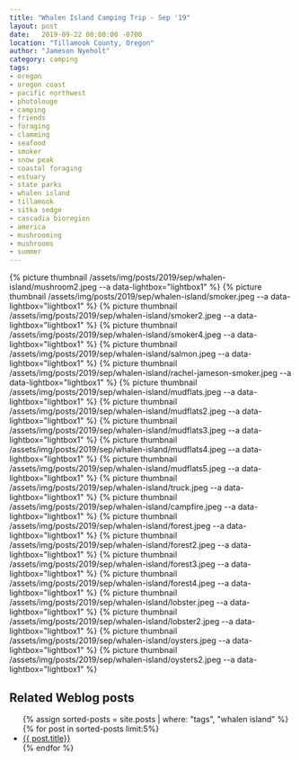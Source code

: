 ```yaml
---
title: "Whalen Island Camping Trip - Sep '19"
layout: post
date:   2019-09-22 00:00:00 -0700
location: "Tillamook County, Oregon"
author: "Jameson Nyeholt"
category: camping
tags:
- oregon
- oregon coast
- pacific northwest
- photolouge
- camping
- friends
- foraging
- clamming
- seafood
- smoker
- snow peak
- coastal foraging
- estuary
- state parks
- whalen island
- tillamook
- sitka sedge
- cascadia bioregion
- america
- mushrooming
- mushrooms
- summer
---
```


{% picture thumbnail /assets/img/posts/2019/sep/whalen-island/mushroom2.jpeg --a data-lightbox="lightbox1" %}
{% picture thumbnail /assets/img/posts/2019/sep/whalen-island/smoker.jpeg --a data-lightbox="lightbox1" %}
{% picture thumbnail /assets/img/posts/2019/sep/whalen-island/smoker2.jpeg --a data-lightbox="lightbox1" %}
{% picture thumbnail /assets/img/posts/2019/sep/whalen-island/smoker4.jpeg --a data-lightbox="lightbox1" %}
{% picture thumbnail /assets/img/posts/2019/sep/whalen-island/salmon.jpeg --a data-lightbox="lightbox1" %}
{% picture thumbnail /assets/img/posts/2019/sep/whalen-island/rachel-jameson-smoker.jpeg --a data-lightbox="lightbox1" %}
{% picture thumbnail /assets/img/posts/2019/sep/whalen-island/mudflats.jpeg --a data-lightbox="lightbox1" %}
{% picture thumbnail /assets/img/posts/2019/sep/whalen-island/mudflats2.jpeg --a data-lightbox="lightbox1" %}
{% picture thumbnail /assets/img/posts/2019/sep/whalen-island/mudflats3.jpeg --a data-lightbox="lightbox1" %}
{% picture thumbnail /assets/img/posts/2019/sep/whalen-island/mudflats4.jpeg --a data-lightbox="lightbox1" %}
{% picture thumbnail /assets/img/posts/2019/sep/whalen-island/mudflats5.jpeg --a data-lightbox="lightbox1" %}
{% picture thumbnail /assets/img/posts/2019/sep/whalen-island/truck.jpeg --a data-lightbox="lightbox1" %}
{% picture thumbnail /assets/img/posts/2019/sep/whalen-island/campfire.jpeg --a data-lightbox="lightbox1" %}
{% picture thumbnail /assets/img/posts/2019/sep/whalen-island/forest.jpeg --a data-lightbox="lightbox1" %}
{% picture thumbnail /assets/img/posts/2019/sep/whalen-island/forest2.jpeg --a data-lightbox="lightbox1" %}
{% picture thumbnail /assets/img/posts/2019/sep/whalen-island/forest3.jpeg --a data-lightbox="lightbox1" %}
{% picture thumbnail /assets/img/posts/2019/sep/whalen-island/forest4.jpeg --a data-lightbox="lightbox1" %}
{% picture thumbnail /assets/img/posts/2019/sep/whalen-island/lobster.jpeg --a data-lightbox="lightbox1" %}
{% picture thumbnail /assets/img/posts/2019/sep/whalen-island/lobster2.jpeg --a data-lightbox="lightbox1" %}
{% picture thumbnail /assets/img/posts/2019/sep/whalen-island/oysters.jpeg --a data-lightbox="lightbox1" %}
{% picture thumbnail /assets/img/posts/2019/sep/whalen-island/oysters2.jpeg --a data-lightbox="lightbox1" %}

## Related Weblog posts

<ul>
{% assign sorted-posts = site.posts | where: "tags", "whalen island" 
    %}
    {% for post in sorted-posts limit:5%}
        <li>
        <a href="{{ post.url | prepend: site.baseurl }}">{{ post.title}}</a>
        </li>
    {% endfor %}
</ul>
